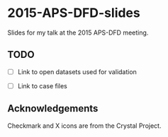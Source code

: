 # 2015-APS-DFD-slides
Slides for my talk at the 2015 APS-DFD meeting.


## TODO

- [ ] Link to open datasets used for validation
- [ ] Link to case files


## Acknowledgements

Checkmark and X icons are from the Crystal Project.
